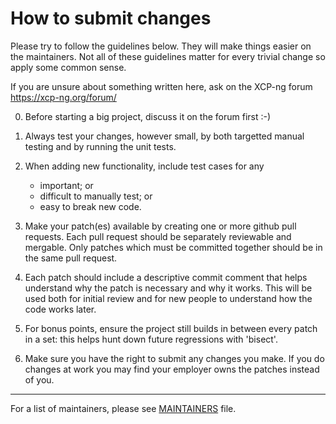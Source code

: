 How to submit changes
=====================

Please try to follow the guidelines below. They will make things
easier on the maintainers. Not all of these guidelines matter for every
trivial change so apply some common sense.

If you are unsure about something written here, ask on the XCP-ng forum https://xcp-ng.org/forum/

0.    Before starting a big project, discuss it on the forum first :-)

1.    Always test your changes, however small, by both targetted 
      manual testing and by running the unit tests.

2.	  When adding new functionality, include test cases for any 
	  * important; or 
	  * difficult to manually test; or 
	  * easy to break
	  new code.

3.    Make your patch(es) available by creating one or more github pull requests. 
      Each pull request should be separately reviewable and mergable. Only patches 
      which must be committed together should be in the same pull request.

4.    Each patch should include a descriptive commit comment that helps
      understand why the patch is necessary and why it works. This will
      be used both for initial review and for new people to understand
      how the code works later.

5.    For bonus points, ensure the project still builds in between every
      patch in a set: this helps hunt down future regressions with 'bisect'.

6.    Make sure you have the right to submit any changes you make. If you
      do changes at work you may find your employer owns the patches
      instead of you.

----------------------------------------------------------------------------
	  
For a list of maintainers, please see [MAINTAINERS](./MAINTAINERS.md) file.
